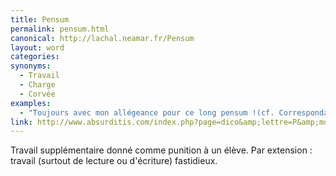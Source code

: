 ```yaml
---
title: Pensum
permalink: pensum.html
canonical: http://lachal.neamar.fr/Pensum
layout: word
categories:
synonyms:
  - Travail
  - Charge
  - Corvée
examples:
  - "Toujours avec mon allégeance pour ce long pensum !(cf. Correspondance)"
link: http://www.absurditis.com/index.php?page=dico&amp;lettre=P&amp;mot=Pensum
---
```


Travail supplémentaire donné comme punition à un élève. Par extension : travail (surtout de lecture ou d'écriture) fastidieux.

